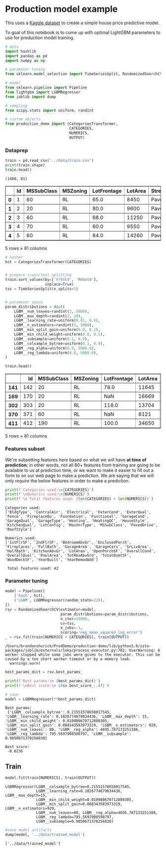 # Production model example

This uses a [Kaggle dataset](https://www.kaggle.com/c/house-prices-advanced-regression-techniques/data)
to create a simple house price predictive model.

To goal of this notebook is to come up with optimal LightGBM parameters to use for production model training.


```python
# data
import hashlib
import pandas as pd
import numpy as np

# parameter tuning
from sklearn.model_selection import TimeSeriesSplit, RandomizedSearchCV

# model
from sklearn.pipeline import Pipeline
from lightgbm import LGBMRegressor
from joblib import dump

# sampling
from scipy.stats import uniform, randint

# custom objects 
from production_demo import (CategoriesTransformer, 
                             CATEGORIES, 
                             NUMERICS, 
                             OUTPUT)
```

### Dataprep


```python
train = pd.read_csv('../data/train.csv')
print(train.shape)
train.head()
```

    (1460, 81)





<div>
<style scoped>
    .dataframe tbody tr th:only-of-type {
        vertical-align: middle;
    }

    .dataframe tbody tr th {
        vertical-align: top;
    }

    .dataframe thead th {
        text-align: right;
    }
</style>
<table border="1" class="dataframe">
  <thead>
    <tr style="text-align: right;">
      <th></th>
      <th>Id</th>
      <th>MSSubClass</th>
      <th>MSZoning</th>
      <th>LotFrontage</th>
      <th>LotArea</th>
      <th>Street</th>
      <th>Alley</th>
      <th>LotShape</th>
      <th>LandContour</th>
      <th>Utilities</th>
      <th>...</th>
      <th>PoolArea</th>
      <th>PoolQC</th>
      <th>Fence</th>
      <th>MiscFeature</th>
      <th>MiscVal</th>
      <th>MoSold</th>
      <th>YrSold</th>
      <th>SaleType</th>
      <th>SaleCondition</th>
      <th>SalePrice</th>
    </tr>
  </thead>
  <tbody>
    <tr>
      <th>0</th>
      <td>1</td>
      <td>60</td>
      <td>RL</td>
      <td>65.0</td>
      <td>8450</td>
      <td>Pave</td>
      <td>NaN</td>
      <td>Reg</td>
      <td>Lvl</td>
      <td>AllPub</td>
      <td>...</td>
      <td>0</td>
      <td>NaN</td>
      <td>NaN</td>
      <td>NaN</td>
      <td>0</td>
      <td>2</td>
      <td>2008</td>
      <td>WD</td>
      <td>Normal</td>
      <td>208500</td>
    </tr>
    <tr>
      <th>1</th>
      <td>2</td>
      <td>20</td>
      <td>RL</td>
      <td>80.0</td>
      <td>9600</td>
      <td>Pave</td>
      <td>NaN</td>
      <td>Reg</td>
      <td>Lvl</td>
      <td>AllPub</td>
      <td>...</td>
      <td>0</td>
      <td>NaN</td>
      <td>NaN</td>
      <td>NaN</td>
      <td>0</td>
      <td>5</td>
      <td>2007</td>
      <td>WD</td>
      <td>Normal</td>
      <td>181500</td>
    </tr>
    <tr>
      <th>2</th>
      <td>3</td>
      <td>60</td>
      <td>RL</td>
      <td>68.0</td>
      <td>11250</td>
      <td>Pave</td>
      <td>NaN</td>
      <td>IR1</td>
      <td>Lvl</td>
      <td>AllPub</td>
      <td>...</td>
      <td>0</td>
      <td>NaN</td>
      <td>NaN</td>
      <td>NaN</td>
      <td>0</td>
      <td>9</td>
      <td>2008</td>
      <td>WD</td>
      <td>Normal</td>
      <td>223500</td>
    </tr>
    <tr>
      <th>3</th>
      <td>4</td>
      <td>70</td>
      <td>RL</td>
      <td>60.0</td>
      <td>9550</td>
      <td>Pave</td>
      <td>NaN</td>
      <td>IR1</td>
      <td>Lvl</td>
      <td>AllPub</td>
      <td>...</td>
      <td>0</td>
      <td>NaN</td>
      <td>NaN</td>
      <td>NaN</td>
      <td>0</td>
      <td>2</td>
      <td>2006</td>
      <td>WD</td>
      <td>Abnorml</td>
      <td>140000</td>
    </tr>
    <tr>
      <th>4</th>
      <td>5</td>
      <td>60</td>
      <td>RL</td>
      <td>84.0</td>
      <td>14260</td>
      <td>Pave</td>
      <td>NaN</td>
      <td>IR1</td>
      <td>Lvl</td>
      <td>AllPub</td>
      <td>...</td>
      <td>0</td>
      <td>NaN</td>
      <td>NaN</td>
      <td>NaN</td>
      <td>0</td>
      <td>12</td>
      <td>2008</td>
      <td>WD</td>
      <td>Normal</td>
      <td>250000</td>
    </tr>
  </tbody>
</table>
<p>5 rows × 81 columns</p>
</div>




```python
# hasher 
hct = CategoriesTransformer(CATEGORIES)


# prepare train/test splitting
train.sort_values(by=['YrSold', 'MoSold'], 
                  inplace=True)
tss = TimeSeriesSplit(n_splits=5)


# parameter space
param_distributions = dict(
    LGBM__num_leaves=randint(2, 5000),
    LGBM__max_depth=randint(2, 20),
    LGBM__learning_rate=uniform(0.01, 0.9),
    LGBM__n_estimators=randint(5, 1000),
    LGBM__min_split_gain=uniform(0.0, 0.1),
    LGBM__min_child_weight=uniform(0.0, 0.1),
    LGBM__subsample=uniform(0.1, 0.9),
    LGBM__colsample_bytree=uniform(0.1, 0.9),
    LGBM__reg_alpha=uniform(0.0, 5000.0),
    LGBM__reg_lambda=uniform(0.0, 5000.0),
)
```


```python
train.head()
```




<div>
<style scoped>
    .dataframe tbody tr th:only-of-type {
        vertical-align: middle;
    }

    .dataframe tbody tr th {
        vertical-align: top;
    }

    .dataframe thead th {
        text-align: right;
    }
</style>
<table border="1" class="dataframe">
  <thead>
    <tr style="text-align: right;">
      <th></th>
      <th>Id</th>
      <th>MSSubClass</th>
      <th>MSZoning</th>
      <th>LotFrontage</th>
      <th>LotArea</th>
      <th>Street</th>
      <th>Alley</th>
      <th>LotShape</th>
      <th>LandContour</th>
      <th>Utilities</th>
      <th>...</th>
      <th>PoolArea</th>
      <th>PoolQC</th>
      <th>Fence</th>
      <th>MiscFeature</th>
      <th>MiscVal</th>
      <th>MoSold</th>
      <th>YrSold</th>
      <th>SaleType</th>
      <th>SaleCondition</th>
      <th>SalePrice</th>
    </tr>
  </thead>
  <tbody>
    <tr>
      <th>141</th>
      <td>142</td>
      <td>20</td>
      <td>RL</td>
      <td>78.0</td>
      <td>11645</td>
      <td>Pave</td>
      <td>NaN</td>
      <td>Reg</td>
      <td>Lvl</td>
      <td>AllPub</td>
      <td>...</td>
      <td>0</td>
      <td>NaN</td>
      <td>NaN</td>
      <td>NaN</td>
      <td>0</td>
      <td>1</td>
      <td>2006</td>
      <td>WD</td>
      <td>Normal</td>
      <td>260000</td>
    </tr>
    <tr>
      <th>169</th>
      <td>170</td>
      <td>20</td>
      <td>RL</td>
      <td>NaN</td>
      <td>16669</td>
      <td>Pave</td>
      <td>NaN</td>
      <td>IR1</td>
      <td>Lvl</td>
      <td>AllPub</td>
      <td>...</td>
      <td>0</td>
      <td>NaN</td>
      <td>NaN</td>
      <td>NaN</td>
      <td>0</td>
      <td>1</td>
      <td>2006</td>
      <td>WD</td>
      <td>Normal</td>
      <td>228000</td>
    </tr>
    <tr>
      <th>302</th>
      <td>303</td>
      <td>20</td>
      <td>RL</td>
      <td>118.0</td>
      <td>13704</td>
      <td>Pave</td>
      <td>NaN</td>
      <td>IR1</td>
      <td>Lvl</td>
      <td>AllPub</td>
      <td>...</td>
      <td>0</td>
      <td>NaN</td>
      <td>NaN</td>
      <td>NaN</td>
      <td>0</td>
      <td>1</td>
      <td>2006</td>
      <td>WD</td>
      <td>Normal</td>
      <td>205000</td>
    </tr>
    <tr>
      <th>370</th>
      <td>371</td>
      <td>60</td>
      <td>RL</td>
      <td>NaN</td>
      <td>8121</td>
      <td>Pave</td>
      <td>NaN</td>
      <td>IR1</td>
      <td>Lvl</td>
      <td>AllPub</td>
      <td>...</td>
      <td>0</td>
      <td>NaN</td>
      <td>NaN</td>
      <td>NaN</td>
      <td>0</td>
      <td>1</td>
      <td>2006</td>
      <td>WD</td>
      <td>Normal</td>
      <td>172400</td>
    </tr>
    <tr>
      <th>411</th>
      <td>412</td>
      <td>190</td>
      <td>RL</td>
      <td>100.0</td>
      <td>34650</td>
      <td>Pave</td>
      <td>NaN</td>
      <td>Reg</td>
      <td>Bnk</td>
      <td>AllPub</td>
      <td>...</td>
      <td>0</td>
      <td>NaN</td>
      <td>NaN</td>
      <td>NaN</td>
      <td>0</td>
      <td>1</td>
      <td>2006</td>
      <td>WD</td>
      <td>Normal</td>
      <td>145000</td>
    </tr>
  </tbody>
</table>
<p>5 rows × 81 columns</p>
</div>



### Features subset

We're subsetting features here based on what we will have **at time of prediction**; in other words, not all 80+ features from training are going to be available to us at prediction time, or we want to make it easier to fill out a form to on our web page to make a prediction. We are saying that we will only *require* the below features in order to make a prediction. 


```python
print(f'Categories used:\n{CATEGORIES}')
print(f'\nNumerics used:\n{NUMERICS}')
print(f'\n Total features used: {len(CATEGORIES) + len(NUMERICS)}')
```

    Categories used:
    ['BldgType', 'CentralAir', 'Electrical', 'ExterCond', 'ExterQual', 'Fence', 'FireplaceQu', 'Foundation', 'Functional', 'GarageCond', 'GarageQual', 'GarageType', 'Heating', 'HeatingQC', 'HouseStyle', 'KitchenQual', 'LotConfig', 'MasVnrType', 'MSSubClass', 'PavedDrive', 'RoofStyle']
    
    Numerics used:
    ['1stFlrSF', '2ndFlrSF', 'BedroomAbvGr', 'EnclosedPorch', 'Fireplaces', 'FullBath', 'GarageArea', 'GarageCars', 'GrLivArea', 'HalfBath', 'KitchenAbvGr', 'LotArea', 'OpenPorchSF', 'OverallCond', 'OverallQual', 'PoolArea', 'TotRmsAbvGrd', 'TotalBsmtSF', 'WoodDeckSF', 'YearBuilt', 'YearRemodAdd']
    
     Total features used: 42


### Parameter tuning


```python
model = Pipeline([
    ('hash', hct),
    ('LGBM', LGBMRegressor(random_state=22)),
])
rsv = RandomizedSearchCV(estimator=model,
                         param_distributions=param_distributions,
                         n_iter=10000,
                         cv=tss,
                         n_jobs=-1,
                         scoring='neg_mean_squared_log_error')
_ = rsv.fit(train[NUMERICS + CATEGORIES], train[OUTPUT])
```

    /Users/brandonshurick/ProdDemo/production-demo/lib/python3.9/site-packages/joblib/externals/loky/process_executor.py:702: UserWarning: A worker stopped while some jobs were given to the executor. This can be caused by a too short worker timeout or by a memory leak.
      warnings.warn(



```python
best_params_dict = rsv.best_params_

print(f'Best params:\n {best_params_dict}')
print(f'\nBest score:\n {rsv.best_score_:.4f}')

# save 
model = LGBMRegressor(**best_params_dict)
```

    Best params:
     {'LGBM__colsample_bytree': 0.21551578658017545, 'LGBM__learning_rate': 0.1826774879834436, 'LGBM__max_depth': 15, 'LGBM__min_child_weight': 0.010980670712808305, 'LGBM__min_split_gain': 0.088343583973319, 'LGBM__n_estimators': 929, 'LGBM__num_leaves': 80, 'LGBM__reg_alpha': 4695.787133251388, 'LGBM__reg_lambda': 795.5697908590797, 'LGBM__subsample': 0.9850671378256838}
    
    Best score:
     -0.0236


## Train


```python
model.fit(train[NUMERICS], train[OUTPUT])
```




    LGBMRegressor(LGBM__colsample_bytree=0.21551578658017545,
                  LGBM__learning_rate=0.1826774879834436, LGBM__max_depth=15,
                  LGBM__min_child_weight=0.010980670712808305,
                  LGBM__min_split_gain=0.088343583973319, LGBM__n_estimators=929,
                  LGBM__num_leaves=80, LGBM__reg_alpha=4695.787133251388,
                  LGBM__reg_lambda=795.5697908590797,
                  LGBM__subsample=0.9850671378256838)




```python
#save model artifacts
dump(model, '../data/trained_model')
```




    ['../data/trained_model']


